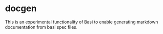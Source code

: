 # docgen

This is an experimental functionality of Basi to enable 
generating markdown documentation from basi spec files.

